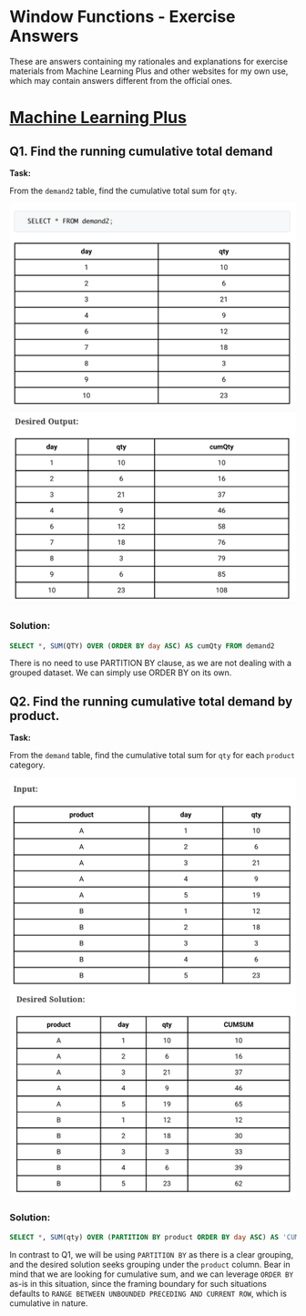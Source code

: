 # Window Functions - Exercise Answers

These are answers containing my rationales and explanations for exercise materials from Machine Learning Plus and other websites for my own use, which may contain answers different from the official ones.

# [Machine Learning Plus](https://www.machinelearningplus.com/sql/sql-window-functions-exercises/)

## Q1. Find the running cumulative total demand

**Task:**

From the `demand2` table, find the cumulative total sum for `qty`.

![](img/q1_a.png)
![](img/q1_b.png)

### Solution:
```sql
SELECT *, SUM(QTY) OVER (ORDER BY day ASC) AS cumQty FROM demand2
```

There is no need to use PARTITION BY clause, as we are not dealing with a grouped dataset. We can simply use ORDER BY on its own.

## Q2. Find the running cumulative total demand by product.

**Task:**

From the `demand` table, find the cumulative total sum for `qty` for each `product` category.

![](img/q2_a.png)
![](img/q2_b.png)

### Solution:
```sql
SELECT *, SUM(qty) OVER (PARTITION BY product ORDER BY day ASC) AS 'CUMSUM' FROM demand
```

In contrast to Q1, we will be using `PARTITION BY` as there is a clear grouping, and the desired solution seeks grouping under the `product` column. Bear in mind that we are looking for cumulative sum, and we can leverage `ORDER BY` as-is in this situation, since the framing boundary for such situations defaults to `RANGE BETWEEN UNBOUNDED PRECEDING AND CURRENT ROW`, which is cumulative in nature.